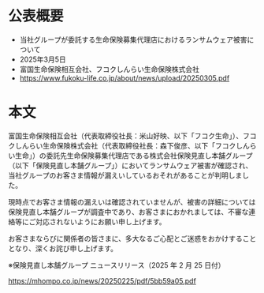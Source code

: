 # 公表概要
- 当社グループが委託する生命保険募集代理店におけるランサムウェア被害について
- 2025年3月5日
- 富国生命保険相互会社、フコクしんらい生命保険株式会社
- https://www.fukoku-life.co.jp/about/news/upload/20250305.pdf

# 本文
富国生命保険相互会社（代表取締役社長：米山好映、以下「フコク生命」）、フコクしんらい生命保険株式会社（代表取締役社長：森下俊彦、以下「フコクしんらい生命」）の委託先生命保険募集代理店である株式会社保険見直し本舗グループ（以下「保険見直し本舗グループ」）においてランサムウェア被害が確認され、当社グループのお客さま情報が漏えいしているおそれがあることが判明しました。

現時点でお客さま情報の漏えいは確認されていませんが、被害の詳細については保険見直し本舗グループが調査中であり、お客さまにおかれましては、不審な連絡等にご対応されないようにお願い申し上げます。

お客さまならびに関係者の皆さまに、多大なるご心配とご迷惑をおかけすることとなり、深くお詫び申し上げます。

※保険見直し本舗グループ ニュースリリース（2025 年 2 月 25 日付）

https://mhompo.co.jp/news/20250225/pdf/5bb59a05.pdf
